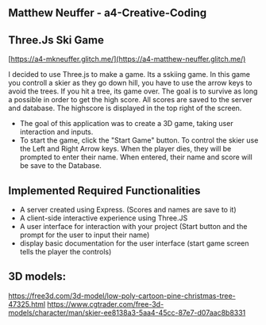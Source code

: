 ## Matthew Neuffer - a4-Creative-Coding

## Three.Js Ski Game

[https://a4-mkneuffer.glitch.me/](https://a4-matthew-neuffer.glitch.me/)

I decided to use Three.js to make a game. Its a sskiing game. In this game you controll a skier as they go down hill, you have to use the arrow keys to avoid the trees. If you hit a tree, its game over. The goal is to survive as long a possible in order to get the high score. All scores are saved to the server and database. The highscore is displayed in the top right of the screen.

- The goal of this application was to create a 3D game, taking user interaction and inputs.
- To start the game, click the "Start Game" button. To control the skier use the Left and Right Arrow keys. When the player dies, they will be prompted to enter their name. When entered, their name and score will be save to the Database.

## Implemented Required Functionalities

- A server created using Express. (Scores and names are save to it)
- A client-side interactive experience using Three.JS
- A user interface for interaction with your project (Start button and the prompt for the user to input their name)
- display basic documentation for the user interface (start game screen tells the player the controls)

## 3D models:

https://free3d.com/3d-model/low-poly-cartoon-pine-christmas-tree-47325.html
https://www.cgtrader.com/free-3d-models/character/man/skier-ee8138a3-5aa4-45cc-87e7-d07aac8b8331
